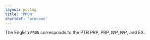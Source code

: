 ```yaml
---
layout: postag
title: 'PRON'
shortdef: 'pronoun'
---
```


The English `PRON` corresponds to the PTB PRP, PRP$, WP, WP$, and EX.
